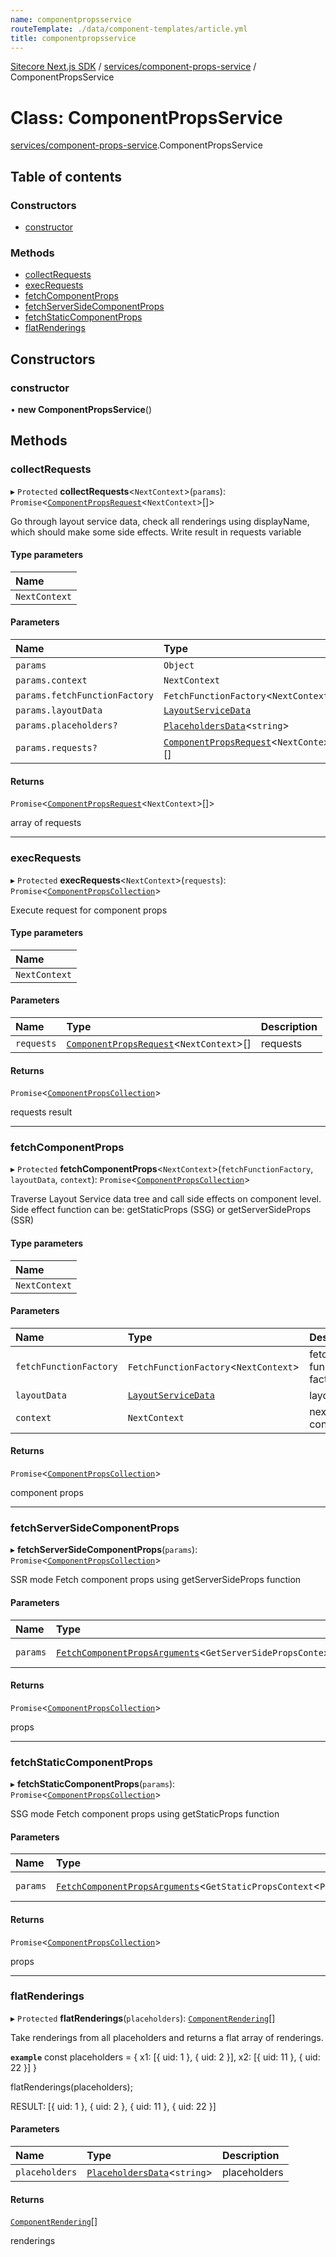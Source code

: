 ```yaml
---
name: componentpropsservice
routeTemplate: ./data/component-templates/article.yml
title: componentpropsservice
---
```


[Sitecore Next.js SDK](/docs/nextjs/ref/) / [services/component-props-service](/docs/nextjs/ref/modules/services_component_props_service) / ComponentPropsService

# Class: ComponentPropsService

[services/component-props-service](/docs/nextjs/ref/modules/services_component_props_service).ComponentPropsService

## Table of contents

### Constructors

- [constructor](/docs/nextjs/ref/classes/services_component_props_service/componentpropsservice#constructor)

### Methods

- [collectRequests](/docs/nextjs/ref/classes/services_component_props_service/componentpropsservice#collectrequests)
- [execRequests](/docs/nextjs/ref/classes/services_component_props_service/componentpropsservice#execrequests)
- [fetchComponentProps](/docs/nextjs/ref/classes/services_component_props_service/componentpropsservice#fetchcomponentprops)
- [fetchServerSideComponentProps](/docs/nextjs/ref/classes/services_component_props_service/componentpropsservice#fetchserversidecomponentprops)
- [fetchStaticComponentProps](/docs/nextjs/ref/classes/services_component_props_service/componentpropsservice#fetchstaticcomponentprops)
- [flatRenderings](/docs/nextjs/ref/classes/services_component_props_service/componentpropsservice#flatrenderings)

## Constructors

### constructor

• **new ComponentPropsService**()

## Methods

### collectRequests

▸ `Protected` **collectRequests**<`NextContext`\>(`params`): `Promise`<[`ComponentPropsRequest`](/docs/nextjs/ref/modules/services_component_props_service#componentpropsrequest)<`NextContext`\>[]\>

Go through layout service data, check all renderings using displayName, which should make some side effects.
Write result in requests variable

#### Type parameters

| Name |
| :------ |
| `NextContext` |

#### Parameters

| Name | Type | Description |
| :------ | :------ | :------ |
| `params` | `Object` | params |
| `params.context` | `NextContext` |  |
| `params.fetchFunctionFactory` | `FetchFunctionFactory`<`NextContext`\> |  |
| `params.layoutData` | [`LayoutServiceData`](/docs/nextjs/ref/interfaces/index/layoutservicedata) |  |
| `params.placeholders?` | [`PlaceholdersData`](/docs/nextjs/ref/modules/index#placeholdersdata)<`string`\> | - |
| `params.requests?` | [`ComponentPropsRequest`](/docs/nextjs/ref/modules/services_component_props_service#componentpropsrequest)<`NextContext`\>[] |  |

#### Returns

`Promise`<[`ComponentPropsRequest`](/docs/nextjs/ref/modules/services_component_props_service#componentpropsrequest)<`NextContext`\>[]\>

array of requests

___

### execRequests

▸ `Protected` **execRequests**<`NextContext`\>(`requests`): `Promise`<[`ComponentPropsCollection`](/docs/nextjs/ref/modules/sharedtypes_component_props#componentpropscollection)\>

Execute request for component props

#### Type parameters

| Name |
| :------ |
| `NextContext` |

#### Parameters

| Name | Type | Description |
| :------ | :------ | :------ |
| `requests` | [`ComponentPropsRequest`](/docs/nextjs/ref/modules/services_component_props_service#componentpropsrequest)<`NextContext`\>[] | requests |

#### Returns

`Promise`<[`ComponentPropsCollection`](/docs/nextjs/ref/modules/sharedtypes_component_props#componentpropscollection)\>

requests result

___

### fetchComponentProps

▸ `Protected` **fetchComponentProps**<`NextContext`\>(`fetchFunctionFactory`, `layoutData`, `context`): `Promise`<[`ComponentPropsCollection`](/docs/nextjs/ref/modules/sharedtypes_component_props#componentpropscollection)\>

Traverse Layout Service data tree and call side effects on component level.
Side effect function can be: getStaticProps (SSG) or getServerSideProps (SSR)

#### Type parameters

| Name |
| :------ |
| `NextContext` |

#### Parameters

| Name | Type | Description |
| :------ | :------ | :------ |
| `fetchFunctionFactory` | `FetchFunctionFactory`<`NextContext`\> | fetch function factory |
| `layoutData` | [`LayoutServiceData`](/docs/nextjs/ref/interfaces/index/layoutservicedata) | layout data |
| `context` | `NextContext` | next context |

#### Returns

`Promise`<[`ComponentPropsCollection`](/docs/nextjs/ref/modules/sharedtypes_component_props#componentpropscollection)\>

component props

___

### fetchServerSideComponentProps

▸ **fetchServerSideComponentProps**(`params`): `Promise`<[`ComponentPropsCollection`](/docs/nextjs/ref/modules/sharedtypes_component_props#componentpropscollection)\>

SSR mode
Fetch component props using getServerSideProps function

#### Parameters

| Name | Type | Description |
| :------ | :------ | :------ |
| `params` | [`FetchComponentPropsArguments`](/docs/nextjs/ref/modules/services_component_props_service#fetchcomponentpropsarguments)<`GetServerSidePropsContext`<`ParsedUrlQuery`\>\> | fetch params |

#### Returns

`Promise`<[`ComponentPropsCollection`](/docs/nextjs/ref/modules/sharedtypes_component_props#componentpropscollection)\>

props

___

### fetchStaticComponentProps

▸ **fetchStaticComponentProps**(`params`): `Promise`<[`ComponentPropsCollection`](/docs/nextjs/ref/modules/sharedtypes_component_props#componentpropscollection)\>

SSG mode
Fetch component props using getStaticProps function

#### Parameters

| Name | Type | Description |
| :------ | :------ | :------ |
| `params` | [`FetchComponentPropsArguments`](/docs/nextjs/ref/modules/services_component_props_service#fetchcomponentpropsarguments)<`GetStaticPropsContext`<`ParsedUrlQuery`\>\> | fetch arguments |

#### Returns

`Promise`<[`ComponentPropsCollection`](/docs/nextjs/ref/modules/sharedtypes_component_props#componentpropscollection)\>

props

___

### flatRenderings

▸ `Protected` **flatRenderings**(`placeholders`): [`ComponentRendering`](/docs/nextjs/ref/interfaces/index/componentrendering)[]

Take renderings from all placeholders and returns a flat array of renderings.

**`example`**
const placeholders = {
   x1: [{ uid: 1 }, { uid: 2 }],
   x2: [{ uid: 11 }, { uid: 22 }]
}

flatRenderings(placeholders);

RESULT: [{ uid: 1 }, { uid: 2 }, { uid: 11 }, { uid: 22 }]

#### Parameters

| Name | Type | Description |
| :------ | :------ | :------ |
| `placeholders` | [`PlaceholdersData`](/docs/nextjs/ref/modules/index#placeholdersdata)<`string`\> | placeholders |

#### Returns

[`ComponentRendering`](/docs/nextjs/ref/interfaces/index/componentrendering)[]

renderings
